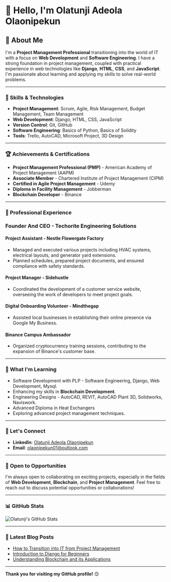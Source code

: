 # 👋 Hello, I'm Olatunji Adeola Olaonipekun

## 🌟 About Me
I'm a **Project Management Professional** transitioning into the world of IT with a focus on **Web Development** and **Software Engineering**. I have a strong foundation in project management, coupled with practical experience in web technologies like **Django**, **HTML**, **CSS**, and **JavaScript**. I'm passionate about learning and applying my skills to solve real-world problems.

---

### 🔧 Skills & Technologies
- **Project Management**: Scrum, Agile, Risk Management, Budget Management, Team Management
- **Web Development**: Django, HTML, CSS, JavaScript
- **Version Control**: Git, GitHub
- **Software Engineering**: Basics of Python, Basics of Solidity
- **Tools**: Trello, AutoCAD, Microsoft Project, 3D Design

---

### 🏆 Achievements & Certifications
- **Project Management Professional (PMP)** - American Academy of Project Management (AAPM)
- **Associate Member** - Chartered Institute of Project Management (CIPM)
- **Certified in Agile Project Management** - Udemy
- **Diploma in Facility Management** - Jobberman
- **Blockchain Developer** - Binance

---

### 💼 Professional Experience
### **Founder And CEO** - Techorite Engineering Solutions
#### **Project Assistant** - Nestle Flowergate Factory
- Managed and executed various projects including HVAC systems, electrical layouts, and generator yard extensions.
- Planned schedules, prepared project documents, and ensured compliance with safety standards.

#### **Project Manager** - Sidehustle
- Coordinated the development of a customer service website, overseeing the work of developers to meet project goals.

#### **Digital Onboarding Volunteer** - Mindthegap
- Assisted local businesses in establishing their online presence via Google My Business.

#### **Binance Campus Ambassador**
- Organized cryptocurrency training sessions, contributing to the expansion of Binance's customer base.

---

### 🌱 What I'm Learning
- Software Development with PLP - Software Engineering, Django, Web Development, Mysql.
- Enhancing my skills in **Blockchain Development**.
- Engineering Designs - AutoCAD, REVIT, AutoCAD Plant 3D, Solidworks, Naviswork.
- Advanced Diploma in Heat Exchangers
- Exploring advanced project management techniques.

---

### 💬 Let's Connect
- **LinkedIn**: [Olatunji Adeola Olaonipekun](https://www.linkedin.com/in/olatunji-adeola-olaonipekun/)
- **Email**: olaonipekun01@outlook.com

---

### 🚀 Open to Opportunities
I'm always open to collaborating on exciting projects, especially in the fields of **Web Development**, **Blockchain**, and **Project Management**. Feel free to reach out to discuss potential opportunities or collaborations!

---

### 📊 GitHub Stats
![Olatunji's GitHub Stats](https://github-readme-stats.vercel.app/api?username=your-username&show_icons=true&theme=radical)

---

### 📝 Latest Blog Posts
- [How to Transition into IT from Project Management](#)
- [Introduction to Django for Beginners](#)
- [Understanding Blockchain and its Applications](#)

---

**Thank you for visiting my GitHub profile!** 😊

